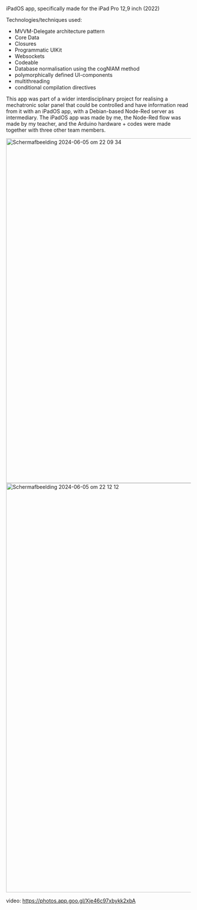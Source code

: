 iPadOS app, specifically made for the iPad Pro 12,9 inch (2022)

Technologies/techniques used:

- MVVM-Delegate architecture pattern
- Core Data
- Closures
- Programmatic UIKit
- Websockets
- Codeable
- Database normalisation using the cogNIAM method
- polymorphically defined UI-components
- multithreading
- conditional compilation directives

This app was part of a wider interdisciplinary project for realising a mechatronic solar panel that could be controlled and have information read from it with an iPadOS app,
with a Debian-based Node-Red server as intermediary. The iPadOS app was made by me, the Node-Red flow was made by my teacher, and the Arduino hardware + codes were made
together with three other team members.

<img width="939" alt="Scherm­afbeelding 2024-06-05 om 22 09 34" src="https://github.com/VidalSpierings/SolarPanel/assets/16493822/2686ebc0-eb04-4aa6-b16b-6300151fbf82">

<img width="1115" alt="Scherm­afbeelding 2024-06-05 om 22 12 12" src="https://github.com/VidalSpierings/SolarPanel/assets/16493822/9065762a-4380-4b1f-8d21-fd34c6c9f20a">

video: https://photos.app.goo.gl/Xje46c97xbykk2xbA


